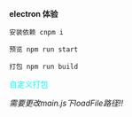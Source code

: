 **electron 体验**

`安装依赖 cnpm i`

`预览 npm run start`

`打包 npm run build`

<p style="color: aqua">自定义打包</p>

_需要更改main.js下loadFile路径!!_
